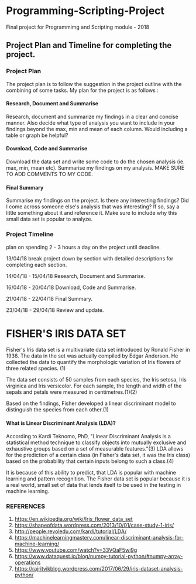 # Programming-Scripting-Project
Final project for Programmimg and Scripting module - 2018

## Project Plan and Timeline for completing the project.

### Project Plan
The project plan is to follow the suggestion in the project outline with the combining of some tasks.
My plan for the project is as follows :

#### Research, Document and Summarise

Research, document and summarize my findings in a clear and concise manner.
Also decide what type of analysis you want to include in your findings beyond the max, min and mean of
each column. Would including a table or graph be helpful?

#### Download, Code and Summarise

Download the data set and write some code to do the chosen analysis (ie. max, min, mean etc).
Summarise my findings on my analysis. 
MAKE SURE TO ADD COMMENTS TO MY CODE.

#### Final Summary

Summarise my findings on the project. Is there any interesting findings? Did I come across
someone else's analysis that was interesting? If so, say a little something about it and reference it.
Make sure to include why this small data set is popular to analyze.

### Project Timeline

plan on spending 2 - 3 hours a day on the project until deadline.

13/04/18 break project down by section with detailed descriptions for completing each section.

14/04/18 - 15/04/18 Research, Document and Summarise.

16/04/18 - 20/04/18 Download, Code and Summarise.

21/04/18 - 22/04/18 Final Summary.

23/04/18 - 29/04/18 Review and update.


# FISHER'S IRIS DATA SET

Fisher's Iris data set is a multivariate data set introduced by Ronald Fisher in 1936. The data in the set was actually compiled by Edgar Anderson. He collected the data to quantify the morphologic variation of Iris flowers of three related species. (1)

The data set consists of 50 samples from each species, the Iris setosa, Iris virginica and Iris versicolor. For each sample, the
length and width of the sepals and petals were measured in centimetres.(1)(2)

Based on the findings, Fisher developed a linear discriminant model to distinguish the species from each other.(1)

#### What is Linear Discriminant Analysis (LDA)?
According to Kardi Teknomo, PhD, "Linear Discriminant Analysis is a statistical method technique to classify objects into mutually exclusive and exhaustive groups based on a set of measurable features."(3) LDA allows for the prediction of a certain class (in Fisher's data set, it was the Iris class) based on the probability that certain inputs belong to such a class.(4)

It is because of this ability to predict, that LDA is popular with machine learning and pattern recognition. The Fisher data set is popular because it is a real world, small set of data that lends itself to be used in the testing in machine learning.


### REFERENCES

1. https://en.wikipedia.org/wiki/Iris_flower_data_set
2. https://shapeofdata.wordpress.com/2013/10/01/case-study-1-iris/
3. http://people.revoledu.com/kardi/tutorial/LDA/
4. https://machinelearningmastery.com/linear-discriminant-analysis-for-machine-learning/
5. https://www.youtube.com/watch?v=33VQaF5wj9g
6. https://www.dataquest.io/blog/numpy-tutorial-python/#numpy-array-operations
7. https://rajritvikblog.wordpress.com/2017/06/29/iris-dataset-analysis-python/
